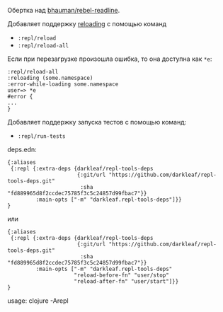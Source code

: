 Обертка над [bhauman/rebel-readline](https://github.com/bhauman/rebel-readline).

Добавляет поддержку [reloading](https://github.com/clojure/tools.namespace/) с помощью команд

+ `:repl/reload`
+ `:repl/reload-all`

Если при перезагрузке произошла ошибка, то она доступна как `*e`:

```
:repl/reload-all
:reloading (some.namespace)
:error-while-loading some.namespace
user=> *e
#error {
...
}
```

Добавляет поддержку запуска тестов с помощью команд:

+ `:repl/run-tests`

deps.edn:

```edn
{:aliases
 {:repl {:extra-deps {darkleaf/repl-tools-deps
                      {:git/url "https://github.com/darkleaf/repl-tools-deps.git"
                       :sha     "fd889965d8f2ccdec75785f3c5c24857d99fbac7"}}
         :main-opts ["-m" "darkleaf.repl-tools-deps"]}}
}
```

или

```edn
{:aliases
 {:repl {:extra-deps {darkleaf/repl-tools-deps
                      {:git/url "https://github.com/darkleaf/repl-tools-deps.git"
                       :sha     "fd889965d8f2ccdec75785f3c5c24857d99fbac7"}}
         :main-opts ["-m" "darkleaf.repl-tools-deps"
                     "reload-before-fn" "user/stop"
                     "reload-after-fn" "user/start"]}}
}
```

usage: clojure -Arepl
